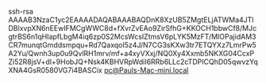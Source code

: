 ssh-rsa AAAAB3NzaC1yc2EAAAADAQABAAABAQDnK8XzUB5ZMgtELjATWMa4JTlDBlxvpXN6nEEwIFMCgWWC8d+fXvrZvEAo9ZirSfhG+KKOCH1bbwCf8/MJcgtrBS6n1qHIapfLbgM4iq6zp0S2McsWcsIZtmsV6pLYK5MzFT/MIOPajidAM3CR7munqtGmddsmpqu+Rd7QaxqoI5z4J/N7CG3sKXw3tr7ETQYXz7LmrPw5A2Yu/Qwnh3up0u9QvlRH1mrv/mf+a4xyVXxj/NQ0Xy4Xxmb5NKXG04CcxPZi52R8jsV+dl+9HobJQ+Nsk4KBHVRpWdiI6RRb6LLc2cTDPICQhD05qwvzYqXNA4GsR0580VG7i4BASCix pc@Pauls-Mac-mini.local

